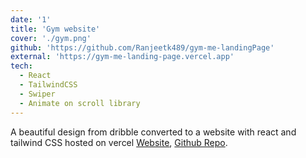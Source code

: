 ```yaml
---
date: '1'
title: 'Gym website'
cover: './gym.png'
github: 'https://github.com/Ranjeetk489/gym-me-landingPage'
external: 'https://gym-me-landing-page.vercel.app'
tech:
  - React
  - TailwindCSS
  - Swiper
  - Animate on scroll library
---
```


A beautiful design from dribble converted to a website with react and tailwind CSS hosted on vercel [Website](https://gym-me-landing-page.vercel.app/), [Github Repo](https://github.com/Ranjeetk489/my-health/tree/upload-reports).
